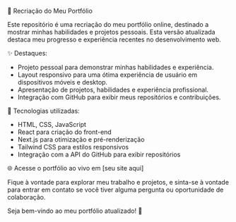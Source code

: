 🚀 Recriação do Meu Portfólio

Este repositório é uma recriação do meu portfólio online, destinado a mostrar minhas habilidades e projetos pessoais. Esta versão atualizada destaca meu progresso e experiência recentes no desenvolvimento web.

✨ Destaques:

- Projeto pessoal para demonstrar minhas habilidades e experiência.
- Layout responsivo para uma ótima experiência de usuário em dispositivos móveis e desktop.
- Apresentação de projetos, habilidades e experiência profissional.
- Integração com GitHub para exibir meus repositórios e contribuições.

🔧 Tecnologias utilizadas:

- HTML, CSS, JavaScript
- React para criação do front-end
- Next.js para otimização e pré-renderização
- Tailwind CSS para estilos responsivos
- Integração com a API do GitHub para exibir repositórios

🌐 Acesse o portfólio ao vivo em [seu site aqui]

Fique à vontade para explorar meu trabalho e projetos, e sinta-se à vontade para entrar em contato se você tiver alguma pergunta ou oportunidade de colaboração.

Seja bem-vindo ao meu portfólio atualizado! 🌟
